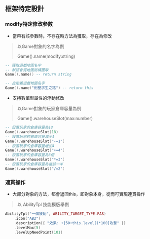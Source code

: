 ## 框架特定設計

### modify特定修改參數

* 當帶有該參數時，不存在時方法為獲取，存在為修改

> 以Game對象的名字為例
>
> Game().name(modify:string)

```lua
-- 獲取遊戲地圖名字
-- 默認會從地圖結構獲取
Game().name() -- return string

-- 自定義遊戲地圖名字
Game().name("劍聖求生之路") -- return this

```

* 支持數值型屬性的浮動修改

> 以Game對象的玩家倉庫容量為例
>
> Game().warehouseSlot(max:number)

```lua
-- 設置玩家的倉庫容量為18
Game().warehouseSlot(18)
-- 設置玩家的倉庫容量減少1
Game().warehouseSlot("-=1")
-- 設置玩家的倉庫容量增加4
Game().warehouseSlot("+=4")
-- 設置玩家的倉庫容量為3倍
Game().warehouseSlot("*=3")
-- 設置玩家的倉庫容量為當前一半
Game().warehouseSlot("/=2")
```

### 連貫操作

* 大部分對象的方法，都會返回this，即對象本身，從而可實現連貫操作

> 以 AbilityTpl 技能模版舉例

```lua
AbilityTpl("一個被動", ABILITY_TARGET_TYPE.PAS)
    .icon("AB2")
    .description({ "效果: +{50+this.level()*100}攻擊" })
    .levelMax(5)
    .levelUpNeedPoint(101)
```

